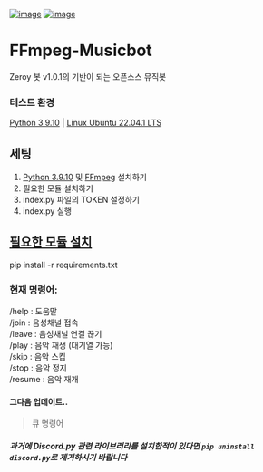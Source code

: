 [![image](https://img.shields.io/pypi/pyversions/nextcord)](<https://python.org>)
[![image](https://camo.githubusercontent.com/324d18ad5779de51284f50c943a0fd12d62f11c3e1f8d114480082e439e082ce/68747470733a2f2f696d672e736869656c64732e696f2f6769746875622f6c6963656e73652f4d6967616e3137382f6b75626f74)](<https://www.gnu.org/licenses/gpl-3.0.html>)
# FFmpeg-Musicbot
Zeroy 봇 v1.0.1의 기반이 되는 오픈소스 뮤직봇 </br>

### 테스트 환경
[Python 3.9.10](<https://www.python.org/downloads/release/python-3910>) | [Linux Ubuntu 22.04.1 LTS](<https://ubuntu.com/download/server>)
## 세팅
1. [Python 3.9.10](<https://www.python.org/downloads/release/python-3910/>) 및 [FFmpeg](<https://www.ffmpeg.org/download.html>) 설치하기
2. 필요한 모듈 설치하기 </br>
3. index.py 파일의 TOKEN 설정하기 </br>
4. index.py 실행 </br>

## [필요한 모듈 설치](<https://pypi.org/>)</br>
pip install -r requirements.txt </br>

### 현재 명령어:
/help : 도움말 </br>
/join : 음성채널 접속 </br>
/leave : 음성채널 연결 끊기 </br>
/play <song> : 음악 재생 (대기열 가능) </br>
/skip : 음악 스킵 </br>
/stop : 음악 정지 </br>
/resume : 음악 재개 </br>

#### 그다음 업데이트..
> 큐  명령어 </br>

##### 과거에 Discord.py 관련 라이브러리를 설치한적이 있다면 `pip uninstall discord.py`로 제거하시기 바랍니다
